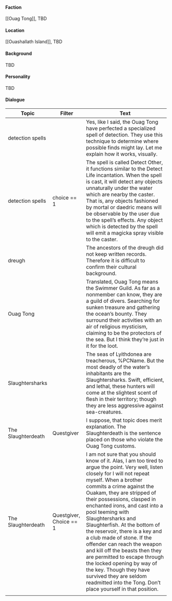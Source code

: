 #### Faction
[[Ouag Tong]], TBD
#### Location
[[Ouashallath Island]], TBD
#### Background
TBD
#### Personality
TBD
#### Dialogue

| Topic              | Filter                  | Text                                                                                                                                                                                                                                                                                                                                                                                                                                                                                                                                                                                                                                                                    |
| ------------------ | ----------------------- | ----------------------------------------------------------------------------------------------------------------------------------------------------------------------------------------------------------------------------------------------------------------------------------------------------------------------------------------------------------------------------------------------------------------------------------------------------------------------------------------------------------------------------------------------------------------------------------------------------------------------------------------------------------------------- |
| detection spells   |                         | Yes, like I said, the Ouag Tong have perfected a specialized spell of detection. They use this technique to determine where possible finds might lay. Let me explain how it works, visually.                                                                                                                                                                                                                                                                                                                                                                                                                                                                            |
| detection spells   | choice == 1             | The spell is called Detect Other, it functions similar to the Detect Life incantation. When the spell is cast, it will detect any objects unnaturally under the water which are nearby the caster. That is, any objects fashioned by mortal or daedric means will be observable by the user due to the spell’s effects. Any object which is detected by the spell will emit a magicka spray visible to the caster.                                                                                                                                                                                                                                                      |
| dreugh             |                         | The ancestors of the dreugh did not keep written records. Therefore it is difficult to confirm their cultural background.                                                                                                                                                                                                                                                                                                                                                                                                                                                                                                                                               |
| Ouag Tong          |                         | Translated, Ouag Tong means the Swimmer Guild. As far as a nonmember can know, they are a guild of divers. Searching for sunken treasure and gathering the ocean’s bounty. They surround their activities with an air of religious mysticism, claiming to be the protectors of the sea. But I think they’re just in it for the loot.                                                                                                                                                                                                                                                                                                                                    |
| Slaughtersharks    |                         | The seas of Lyithdonea are treacherous, %PCName. But the most deadly of the water’s inhabitants are the Slaughtersharks. Swift, efficient, and lethal, these hunters will come at the slightest scent of flesh in their territory; though they are less aggressive against sea-creatures.                                                                                                                                                                                                                                                                                                                                                                               |
| The Slaughterdeath | Questgiver              | I suppose, that topic does merit explanation. The Slaughterdeath is the sentence placed on those who violate the Ouag Tong customs.                                                                                                                                                                                                                                                                                                                                                                                                                                                                                                                                     |
| The Slaughterdeath | Questgiver, Choice == 1 | I am not sure that you should know of it. Alas, I am too tired to argue the point. Very well, listen closely for I will not repeat myself. When a brother commits a crime against the Ouakam, they are stripped of their possessions, clasped in enchanted irons, and cast into a pool teeming with Slaughtersharks and Slaughterfish. At the bottom of the reservoir, there is a key and a club made of stone. If the offender can reach the weapon and kill off the beasts then they are permitted to escape through the locked opening by way of the key. Though they have survived they are seldom readmitted into the Tong. Don’t place yourself in that position. |
|                    |                         |                                                                                                                                                                                                                                                                                                                                                                                                                                                                                                                                                                                                                                                                         |

